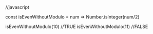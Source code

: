 //javascript

const isEvenWithoutModulo = num => Number.isInteger(num/2)

isEvenWithoutModulo(10) //TRUE
isEvenWithoutModulo(11) //FALSE
